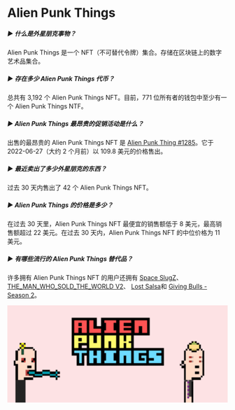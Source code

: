 # Alien Punk Things

##### ▶ 什么是外星朋克事物？

Alien Punk Things 是一个 NFT（不可替代令牌）集合。存储在区块链上的数字艺术品集合。

##### ▶ 存在多少 Alien Punk Things 代币？

总共有 3,192 个 Alien Punk Things NFT。目前，771 位所有者的钱包中至少有一个 Alien Punk Things NTF。

##### ▶ Alien Punk Things 最昂贵的促销活动是什么？

出售的最昂贵的 Alien Punk Things NFT 是 [Alien Punk Thing #1285](https://www.nft-stats.com/asset/0x5b98ab35514c1c91f33ba12e0778d53e1ebdb106/1285)。它于 2022-06-27（大约 2 个月前）以 109.8 美元的价格售出。

##### ▶ 最近卖出了多少外星朋克的东西？

过去 30 天内售出了 42 个 Alien Punk Things NFT。

##### ▶ Alien Punk Things 的价格是多少？

在过去 30 天里，Alien Punk Things NFT 最便宜的销售额低于 8 美元，最高销售额超过 22 美元。在过去 30 天内，Alien Punk Things NFT 的中位价格为 11 美元。

##### ▶ 有哪些流行的 Alien Punk Things 替代品？

许多拥有 Alien Punk Things NFT 的用户还拥有 [Space SlugZ](https://www.nft-stats.com/collection/spaceslugz)、 [THE_MAN_WHO_SOLD_THE_WORLD V2](https://www.nft-stats.com/collection/the-man-who-sold-the-world-v2)、 [Lost Salsa](https://www.nft-stats.com/collection/lostsalsa)和 [Giving Bulls - Season 2](https://www.nft-stats.com/collection/givingbulls2)。

![aline](aline.png)
